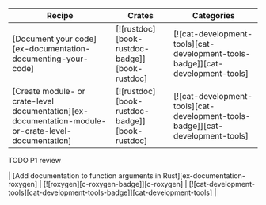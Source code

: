 | Recipe | Crates | Categories |
|---|---|---|
| [Document your code][ex-documentation-documenting-your-code] | [![rustdoc][book-rustdoc-badge]][book-rustdoc] | [![cat-development-tools][cat-development-tools-badge]][cat-development-tools] |
| [Create module- or crate-level documentation][ex-documentation-module-or-crate-level-documentation] | [![rustdoc][book-rustdoc-badge]][book-rustdoc] | [![cat-development-tools][cat-development-tools-badge]][cat-development-tools] |

<div class="hidden">
TODO P1 review

| [Add documentation to function arguments in Rust][ex-documentation-roxygen] | [![roxygen][c-roxygen-badge]][c-roxygen] | [![cat-development-tools][cat-development-tools-badge]][cat-development-tools] |

</div>
